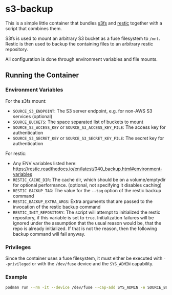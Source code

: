 s3-backup
=========

This is a simple little container that bundles [s3fs](https://github.com/s3fs-fuse/s3fs-fuse) and [restic](https://github.com/restic/restic) together with a script that combines them.

S3fs is used to mount an arbitrary S3 bucket as a fuse filesystem to `/mnt`. Restic is then used to backup the containing files to an arbitrary restic repository.

All configuration is done through environment variables and file mounts.

Running the Container
---------------------

### Environment Variables

For the s3fs mount:

* `SOURCE_S3_ENDPOINT`: The S3 server endpoint, e.g. for non-AWS S3 services (optional)
* `SOURCE_BUCKETS`: The space separated list of buckets to mount
* `SOURCE_S3_ACCESS_KEY` or `SOURCE_S3_ACCESS_KEY_FILE`: The access key for authentication
* `SOURCE_S3_SECRET_KEY` or `SOURCE_S3_SECRET_KEY_FILE`: The secret key for authentication

For restic:

* Any ENV variables listed here: https://restic.readthedocs.io/en/latest/040_backup.html#environment-variables
* `RESTIC_CACHE_DIR`: The cache dir, which should be on a volume/emptydir for optional performance. (optional, not specifying it disables caching)
* `RESTIC_BACKUP_TAG`: The value for the `--tag` option of the restic backup command
* `RESTIC_BACKUP_EXTRA_ARGS`: Extra arguments that are passed to the invocation of the restic backup command
* `RESTIC_INIT_REPOSITORY`: The script will attempt to initialized the restic repository, if this variable is set to `true`. Initialization failures will be ignored under the assumption that the usual reason would be, that the repo is already initialized. If that is not the reason, then the following backup command will fail anyway.

### Privileges

Since the container uses a fuse filesystem, it must either be executed with `--privileged` or with the `/dev/fuse` device and the `SYS_ADMIN` capability.

### Example

```bash
podman run --rm -it --device /dev/fuse --cap-add SYS_ADMIN -e SOURCE_BUCKETS=some-bucket -e SOURCE_S3_ACCESS_KEY=some-access-key -e SOURCE_S3_SECRET_KEY=some-secret-key ghcr.io/pschichtel/s3-backup:main
```

